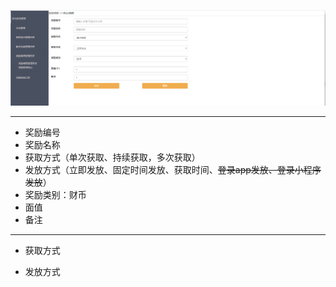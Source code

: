 ![](/assets/Q6.png)

---

* 奖励编号
* 奖励名称
* 获取方式（单次获取、持续获取，多次获取）
* 发放方式（立即发放、固定时间发放、获取时间、~~登录app发放、登录小程序发放~~）
* 奖励类别：财币
* 面值
* 备注

---

* 获取方式



* 发放方式



